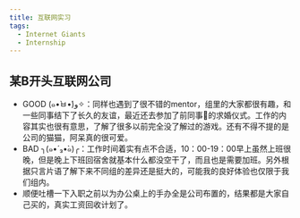```yaml
---
title: 互联网实习
tags: 
  - Internet Giants
  - Internship
---
```


## 某B开头互联网公司

- GOOD (๑•̀ㅂ•́)و✧：同样也遇到了很不错的mentor，组里的大家都很有趣，和一些同事结下了长久的友谊，最近还去参加了前同事🐏的求婚仪式。工作的内容其实也很有意思，了解了很多以前完全没了解过的游戏。还有不得不提的是公司的猫猫，阿呆真的很可爱。
- BAD ╮(๑•́ ₃•̀๑)╭：工作时间着实有点不合适，10：00-19：00早上虽然上班很晚，但是晚上下班回宿舍就基本什么都没空干了，而且也是需要加班。另外根据只言片语了解下来不同组的差异还是挺大的，可能我的良好体验也仅限于我们组内。
- 顺便吐槽一下入职之前以为办公桌上的手办全是公司布置的，结果都是大家自己买的，真实工资回收计划了。